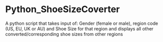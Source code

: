 # Python_ShoeSizeCoverter
A python script that takes input of: Gender (female or male), region code (US, EU, UK or AU) and Shoe Size for that region and displays all other converted/corresponding shoe sizes from other regions
